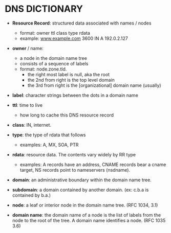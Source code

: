 # DNS DICTIONARY

- **Resource Record**: structured data associated with names / nodes
    - format: owner ttl class type rdata
    - example: www.example.com 3600 IN A 192.0.2.127
- **owner** / name:
    - a node in the domain name tree
    - consists of a sequence of labels
    - format: node.zone.tld.
        - the right most label is null, aka the root
        - the 2nd from right is the top level domain
        - the 3rd from right is the [organizational] domain name (usually)
- **label**: character strings between the dots in a domain name
- **ttl**: time to live
    - how long to cache this DNS resource record
- **class**: IN, internet.
- **type**: the type of rdata that follows
    - examples: A, MX, SOA, PTR
- **rdata**: resource data. The contents vary widely by RR type
    - examples: A records have an address, CNAME records bear a cname target, NS records point to nameservers (nsdname).

- **domain**: an administrative boundary within the domain name tree.
- **subdomain**: a domain contained by another domain. (ex: c.b.a is contained by b.a.)
- **node**: a leaf or interior node in the domain name tree. (RFC 1034, 3.1)
- **domain name**: the domain name of a node is the list of labels from the node to the root of the tree. A domain name identifies a node. (RFC 1035 3.6)
